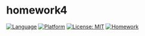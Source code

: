 # homework4

[![Language](https://img.shields.io/badge/Language-gawk-orange?link=https%3A%2F%2Fwww.gnu.org%2Fsoftware%2Fgawk%2Fmanual%2F)](https://www.gnu.org/software/gawk/manual/)
[![Platform](https://img.shields.io/badge/Platform-Linux-blue?logo=linux&labelColor=black)](https://www.linux.org/)
[![License: MIT](https://img.shields.io/badge/License-MIT-red.svg)](https://github.com/Group21-SWE/homework4/blob/main/LICENSE)
[![Homework](https://img.shields.io/badge/Data_Wrangling-blue)](https://github.com/txt/se25/blob/main/docs/hw04.md)


